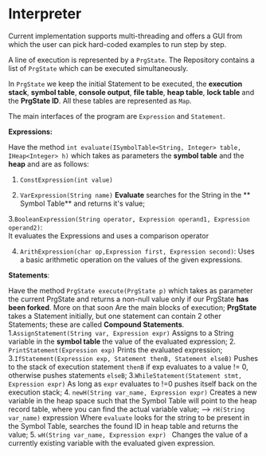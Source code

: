 # Interpreter

Current implementation supports multi-threading and offers a GUI from which the user can pick hard-coded examples to run step by step.

A line of execution is represented by a `PrgState`.
The Repository contains a list of `PrgState` which can be executed simultaneously.

In `PrgState` we keep the initial Statement to be executed, the **execution stack**,  **symbol table**, **console output**, **file table**, **heap table**, **lock table**  and the **PrgState ID**.
All these tables are represented as `Map`.

The main interfaces of the program are `Expression` and `Statement`.

**Expressions:**

Have the method `int evaluate(ISymbolTable<String, Integer> table, IHeap<Integer> h)` which takes as parameters the **symbol table** and the **heap** and are as follows:

1. `ConstExpression(int value)`

2.  `VarExpression(String name)`
**Evaluate** searches for the String in the ** Symbol Table** and returns it's value;

3.`BooleanExpression(String operator, Expression operand1, Expression operand2)`:  
It evaluates the Expressions and uses a comparison operator 

4. `ArithExpression(char op,Expression first, Expression second)`: 
Uses a basic arithmetic operation on the values of the given expressions.

**Statements**:

Have the method `PrgState execute(PrgState p)` which takes as parameter the current PrgState and returns a non-null value only if our PrgState **has been forked**. More on that soon
Are the main blocks of execution;  **PrgState** takes a Statement initially, but one statement can contain 2 other Statements; these are called **Compound Statements**.
1.`AssignStatement(String var, Expression expr)`
Assigns to a String variable in the **symbol table** the value of the evaluated expression;
2. `PrintStatement(Expression exp)`
Prints the evaluated expression;
3.`IfStatement(Expression exp, Statement thenB, Statement elseB)`
Pushes to the stack of execution statement `thenB` if exp evaluates to a value  != 0, otherwise pushes statements `elseB`;
3.`WhileStatement(Statement stmt, Expression expr)`
As long as `expr` evaluates to !=0 pushes itself back on the execution stack;
4. `newH(String var_name, Expression expr)`
Creates a new variable in the heap space such that the Symbol Table will point to the heap record table, where you can find the actual variable value;
--> `rH(String var_name)` expression
Where `evaluate` looks for the string to be present in the Symbol Table, searches the found ID in heap table and returns the value; 
5. `wH(String var_name, Expression expr) `
Changes the value of a currently existing variable with the evaluated given expression.
